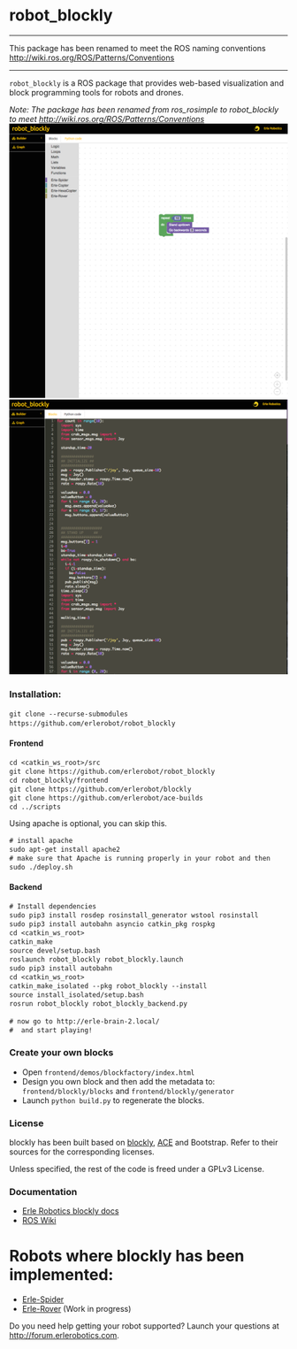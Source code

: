 # robot_blockly

------

This package has been renamed to meet the ROS naming conventions http://wiki.ros.org/ROS/Patterns/Conventions

------

`robot_blockly` is a ROS package that provides web-based visualization and block programming tools for robots and drones.

*Note: The package has been renamed from ros_rosimple to robot_blockly to meet http://wiki.ros.org/ROS/Patterns/Conventions*
![](img/ROSimple-peek.png)
![](img/ROSimple-code.png)

### Installation:
`git clone --recurse-submodules https://github.com/erlerobot/robot_blockly`

#### Frontend
```
cd <catkin_ws_root>/src
git clone https://github.com/erlerobot/robot_blockly
cd robot_blockly/frontend
git clone https://github.com/erlerobot/blockly
git clone https://github.com/erlerobot/ace-builds
cd ../scripts
```
Using apache is optional, you can skip this.
```
# install apache
sudo apt-get install apache2
# make sure that Apache is running properly in your robot and then
sudo ./deploy.sh
```

#### Backend
```
# Install dependencies
sudo pip3 install rosdep rosinstall_generator wstool rosinstall
sudo pip3 install autobahn asyncio catkin_pkg rospkg
cd <catkin_ws_root>
catkin_make
source devel/setup.bash
roslaunch robot_blockly robot_blockly.launch
sudo pip3 install autobahn
cd <catkin_ws_root>
catkin_make_isolated --pkg robot_blockly --install
source install_isolated/setup.bash
rosrun robot_blockly robot_blockly_backend.py

# now go to http://erle-brain-2.local/
#  and start playing!

```

### Create your own blocks
- Open `frontend/demos/blockfactory/index.html`
- Design you own block and then add the metadata to: `frontend/blockly/blocks` and `frontend/blockly/generator`
- Launch `python build.py` to regenerate the blocks.

### License
blockly has been built based on [blockly](http://github.com/erlerobot/blockly), [ACE](http://github.com/erlerobot/ace-builds) and Bootstrap. Refer to their sources for the corresponding licenses.

Unless specified, the rest of the code is freed under a GPLv3 License.

### Documentation
- [Erle Robotics blockly docs](http://erlerobotics.com/docs/ROS/Blockly/Intro.html)
- [ROS Wiki](http://wiki.ros.org/blockly)


# Robots where blockly has been implemented:
- [Erle-Spider](http://erlerobotics.com/blog/product/erle-spider-the-ubuntu-drone-with-legs/)
- [Erle-Rover](https://erlerobotics.com/blog/product/erle-rover/) (Work in progress)

Do you need help getting your robot supported? Launch your questions at http://forum.erlerobotics.com.
